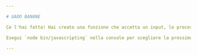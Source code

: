 ```yaml
---

# UAOO BANANE

Ce l'hai fatta! Hai creato una funzione che accetta un input, lo processa, e fornisce un output.

Esegui `node bin/javascripting` nella console per scegliere la prossima sfida.

---
```

